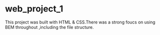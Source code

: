# web_project_1
This project was built with HTML & CSS.There was a strong foucs on using BEM throughout ,including the file structure.
